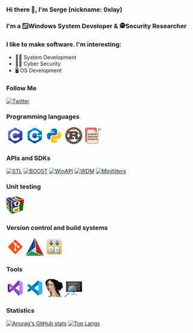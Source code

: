 ### Hi there 👋, I'm Serge (nickname: 0xlay)

### I'm a 🪟Windows System Developer & 🕵️‍Security Researcher

### I like to make software. I'm interesting:
- 👨‍💻 System Development
- 🕵️‍♂️ Cyber Security
- 🖥️ OS Development

### Follow Me

[![Twitter](https://img.shields.io/badge/Twitter-1D9BF0?style=for-the-badge&logo=Twitter&logoColor=FFFFFF)](https://twitter.com/0xlay)

### Programming languages
[![C](assets/langs/icon-c.png)](https://en.wikipedia.org/wiki/C_(programming_language))
[![C++](assets/langs/icon-cpp.png)](https://en.wikipedia.org/wiki/C%2B%2B)
[![Python](assets/langs/icon-python.png)](https://en.wikipedia.org/wiki/Python_(programming_language))
[![Rust](assets/langs/icon-rust.png)](https://en.wikipedia.org/wiki/Rust_(programming_language))
[![Assembly Language](assets/langs/icon-asm.png)](https://en.wikipedia.org/wiki/Assembly_language)

### APIs and SDKs
[![STL](https://img.shields.io/badge/STL-7030A0?style=for-the-badge&logo=c%2b%2b&logoColor=F4CA16)](https://en.cppreference.com/)
[![BOOST](https://img.shields.io/badge/BOOST-7030A0?style=for-the-badge&logo=c%2b%2b&logoColor=F4CA16)](https://www.boost.org/)
[![WinAPI](https://img.shields.io/badge/WinAPI-B249BD?style=for-the-badge&logo=microsoft&logoColor=89C9F8)](https://docs.microsoft.com/en-us/windows/win32/api/)
[![WDM](https://img.shields.io/badge/WDM-B249BD?style=for-the-badge&logo=microsoft&logoColor=89C9F8)](https://docs.microsoft.com/en-us/windows-hardware/drivers/kernel/introduction-to-wdm)
[![Minifilters](https://img.shields.io/badge/Minifilters-B249BD?style=for-the-badge&logo=microsoft&logoColor=89C9F8)](https://docs.microsoft.com/en-us/windows-hardware/drivers/ifs/filter-manager-concepts)

### Unit testing
[![Google test](assets/tests/icon-google-test.png)](https://google.github.io/googletest/)

### Version control and build systems
[![Git](assets/vcs-and-build-tools/icon-git.png)](https://git-scm.com/)
[![CMake](assets/vcs-and-build-tools/icon-cmake.png)](https://cmake.org/)
[![MSBuild](assets/vcs-and-build-tools/icon-msbuild.png)](https://docs.microsoft.com/en-us/visualstudio/msbuild/)

### Tools
[![Visual Studio](assets/tools/icon-visual-studio.png)](https://visualstudio.microsoft.com/)
[![Visual Studio Code](assets/tools/icon-visual-studio-code.png)](https://code.visualstudio.com/)
[![IDA Pro](assets/tools/icon-ida-pro.png)](https://hex-rays.com/)
[![WinDbg](assets/tools/icon-windbg.png)](https://docs.microsoft.com/en-us/windows-hardware/drivers/debugger/debugger-download-tools)

### Statistics

[![Anurag's GitHub stats](https://github-readme-stats.vercel.app/api?username=0xlay&count_private=true&show_icons=true&theme=material-palenight)](https://github.com/anuraghazra/github-readme-stats)
[![Top Langs](https://github-readme-stats.vercel.app/api/top-langs/?username=0xlay&layout=compact&theme=material-palenight)](https://github.com/anuraghazra/github-readme-stats)
